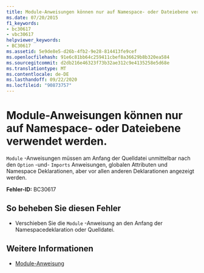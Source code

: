 ```yaml
---
title: Module-Anweisungen können nur auf Namespace- oder Dateiebene verwendet werden.
ms.date: 07/20/2015
f1_keywords:
- bc30617
- vbc30617
helpviewer_keywords:
- BC30617
ms.assetid: 5e9de8e5-d26b-4fb2-9e28-814413fe9cef
ms.openlocfilehash: 91e6c81bb64c259411cbef8a36629b8b320ea584
ms.sourcegitcommit: d2db216e46323f73b32ae312c9e4135258e5d68e
ms.translationtype: MT
ms.contentlocale: de-DE
ms.lasthandoff: 09/22/2020
ms.locfileid: "90873757"
---
```

# <a name="module-statements-can-occur-only-at-file-or-namespace-level"></a>Module-Anweisungen können nur auf Namespace- oder Dateiebene verwendet werden.

`Module` -Anweisungen müssen am Anfang der Quelldatei unmittelbar nach den `Option` -und- `Imports` Anweisungen, globalen Attributen und Namespace Deklarationen, aber vor allen anderen Deklarationen angezeigt werden.  
  
 **Fehler-ID:** BC30617  
  
## <a name="to-correct-this-error"></a>So beheben Sie diesen Fehler  
  
- Verschieben Sie die `Module` -Anweisung an den Anfang der Namespacedeklaration oder Quelldatei.  
  
## <a name="see-also"></a>Weitere Informationen

- [Module-Anweisung](../statements/module-statement.md)
